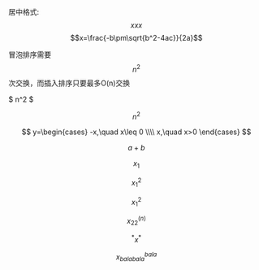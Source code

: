 <script type="text/javascript" src="http://cdn.mathjax.org/mathjax/latest/MathJax.js?config=default"></script>
居中格式: $$xxx$$
$$x=\frac{-b\pm\sqrt{b^2-4ac}}{2a}$$

冒泡排序需要 $$ n^2 $$ 次交换，而插入排序只要最多O(n)交换

$ n^2 $


$$ n^2 $$



$$
y=\begin{cases}
-x,\quad x\leq 0 \\\\
x,\quad x>0
\end{cases}
$$


$$a + b$$



$$x_1$$

$$x_1^2$$

$$x^2_1$$

$$x_{22}^{(n)}$$

$${}^*x^*$$

$$x_{balabala}^{bala}$$
